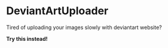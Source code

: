 # DeviantArtUploader

Tired of uploading your images slowly with deviantart website? 

<b>Try this instead!</b>
